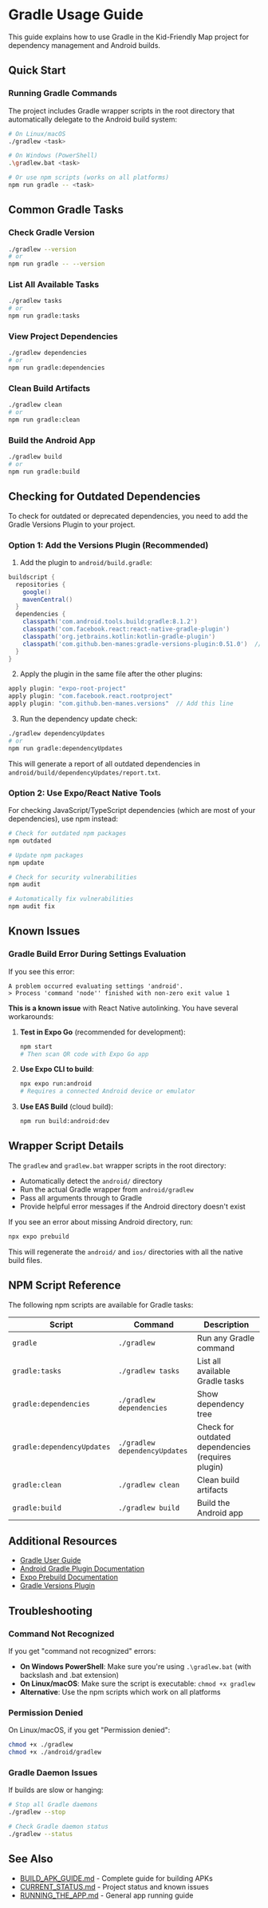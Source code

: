 # Gradle Usage Guide

This guide explains how to use Gradle in the Kid-Friendly Map project for dependency management and Android builds.

## Quick Start

### Running Gradle Commands

The project includes Gradle wrapper scripts in the root directory that automatically delegate to the Android build system:

```bash
# On Linux/macOS
./gradlew <task>

# On Windows (PowerShell)
.\gradlew.bat <task>

# Or use npm scripts (works on all platforms)
npm run gradle -- <task>
```

## Common Gradle Tasks

### Check Gradle Version

```bash
./gradlew --version
# or
npm run gradle -- --version
```

### List All Available Tasks

```bash
./gradlew tasks
# or
npm run gradle:tasks
```

### View Project Dependencies

```bash
./gradlew dependencies
# or
npm run gradle:dependencies
```

### Clean Build Artifacts

```bash
./gradlew clean
# or
npm run gradle:clean
```

### Build the Android App

```bash
./gradlew build
# or
npm run gradle:build
```

## Checking for Outdated Dependencies

To check for outdated or deprecated dependencies, you need to add the Gradle Versions Plugin to your project.

### Option 1: Add the Versions Plugin (Recommended)

1. Add the plugin to `android/build.gradle`:

```gradle
buildscript {
  repositories {
    google()
    mavenCentral()
  }
  dependencies {
    classpath('com.android.tools.build:gradle:8.1.2')
    classpath('com.facebook.react:react-native-gradle-plugin')
    classpath('org.jetbrains.kotlin:kotlin-gradle-plugin')
    classpath('com.github.ben-manes:gradle-versions-plugin:0.51.0')  // Add this line
  }
}
```

2. Apply the plugin in the same file after the other plugins:

```gradle
apply plugin: "expo-root-project"
apply plugin: "com.facebook.react.rootproject"
apply plugin: "com.github.ben-manes.versions"  // Add this line
```

3. Run the dependency update check:

```bash
./gradlew dependencyUpdates
# or
npm run gradle:dependencyUpdates
```

This will generate a report of all outdated dependencies in `android/build/dependencyUpdates/report.txt`.

### Option 2: Use Expo/React Native Tools

For checking JavaScript/TypeScript dependencies (which are most of your dependencies), use npm instead:

```bash
# Check for outdated npm packages
npm outdated

# Update npm packages
npm update

# Check for security vulnerabilities
npm audit

# Automatically fix vulnerabilities
npm audit fix
```

## Known Issues

### Gradle Build Error During Settings Evaluation

If you see this error:

```
A problem occurred evaluating settings 'android'.
> Process 'command 'node'' finished with non-zero exit value 1
```

**This is a known issue** with React Native autolinking. You have several workarounds:

1. **Test in Expo Go** (recommended for development):
   ```bash
   npm start
   # Then scan QR code with Expo Go app
   ```

2. **Use Expo CLI to build**:
   ```bash
   npx expo run:android
   # Requires a connected Android device or emulator
   ```

3. **Use EAS Build** (cloud build):
   ```bash
   npm run build:android:dev
   ```

## Wrapper Script Details

The `gradlew` and `gradlew.bat` wrapper scripts in the root directory:

- Automatically detect the `android/` directory
- Run the actual Gradle wrapper from `android/gradlew`
- Pass all arguments through to Gradle
- Provide helpful error messages if the Android directory doesn't exist

If you see an error about missing Android directory, run:

```bash
npx expo prebuild
```

This will regenerate the `android/` and `ios/` directories with all the native build files.

## NPM Script Reference

The following npm scripts are available for Gradle tasks:

| Script | Command | Description |
|--------|---------|-------------|
| `gradle` | `./gradlew` | Run any Gradle command |
| `gradle:tasks` | `./gradlew tasks` | List all available Gradle tasks |
| `gradle:dependencies` | `./gradlew dependencies` | Show dependency tree |
| `gradle:dependencyUpdates` | `./gradlew dependencyUpdates` | Check for outdated dependencies (requires plugin) |
| `gradle:clean` | `./gradlew clean` | Clean build artifacts |
| `gradle:build` | `./gradlew build` | Build the Android app |

## Additional Resources

- [Gradle User Guide](https://docs.gradle.org/current/userguide/userguide.html)
- [Android Gradle Plugin Documentation](https://developer.android.com/studio/build)
- [Expo Prebuild Documentation](https://docs.expo.dev/workflow/prebuild/)
- [Gradle Versions Plugin](https://github.com/ben-manes/gradle-versions-plugin)

## Troubleshooting

### Command Not Recognized

If you get "command not recognized" errors:

- **On Windows PowerShell**: Make sure you're using `.\gradlew.bat` (with backslash and .bat extension)
- **On Linux/macOS**: Make sure the script is executable: `chmod +x gradlew`
- **Alternative**: Use the npm scripts which work on all platforms

### Permission Denied

On Linux/macOS, if you get "Permission denied":

```bash
chmod +x ./gradlew
chmod +x ./android/gradlew
```

### Gradle Daemon Issues

If builds are slow or hanging:

```bash
# Stop all Gradle daemons
./gradlew --stop

# Check Gradle daemon status
./gradlew --status
```

## See Also

- [BUILD_APK_GUIDE.md](./BUILD_APK_GUIDE.md) - Complete guide for building APKs
- [CURRENT_STATUS.md](./CURRENT_STATUS.md) - Project status and known issues
- [RUNNING_THE_APP.md](../RUNNING_THE_APP.md) - General app running guide
